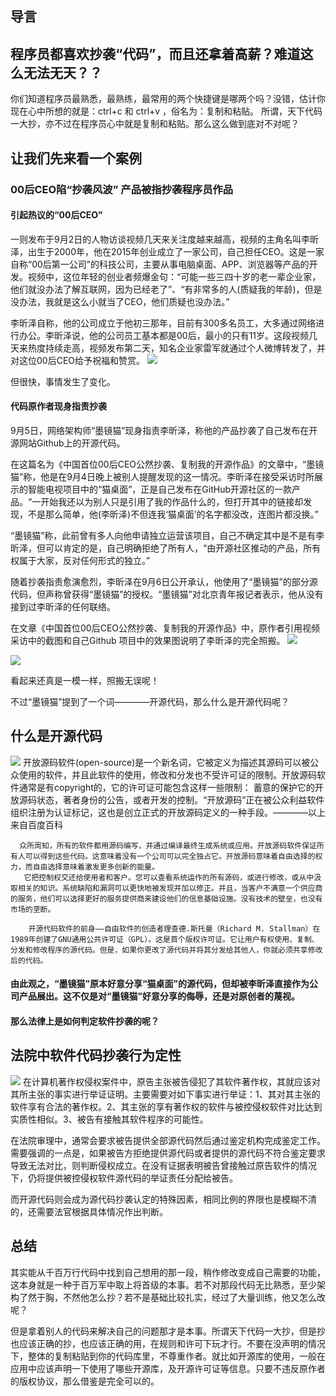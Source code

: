 ## 导言
## 程序员都喜欢抄袭“代码”，而且还拿着高薪？难道这么无法无天？？
你们知道程序员最熟悉，最熟练，最常用的两个快捷键是哪两个吗？没错，估计你现在心中所想的就是：ctrl+c 和 ctrl+v ，俗名为：复制和粘贴。
所谓，天下代码一大抄，亦不过在程序员心中就是复制和粘贴。那么这么做到底对不对呢？
## 让我们先来看一个案例
### 00后CEO陷“抄袭风波”  产品被指抄袭程序员作品

#### 引起热议的“00后CEO”
一则发布于9月2日的人物访谈视频几天来关注度越来越高，视频的主角名叫李昕泽，出生于2000年，他在2015年创业成立了一家公司，自己担任CEO。这是一家自称“00后第一公司”的科技公司，主要从事电脑桌面、APP、浏览器等产品的开发。视频中，这位年轻的创业者频爆金句：“可能一些三四十岁的老一辈企业家，他们就没办法了解互联网，因为已经老了”、“有非常多的人(质疑我的年龄)，但是没办法，我就是这么小就当了CEO，他们质疑也没办法。”

李昕泽自称，他的公司成立于他初三那年，目前有300多名员工，大多通过网络进行办公。李昕泽说，他的公司员工基本都是00后，最小的只有11岁。这段视频几天来热度持续走高，视频发布第二天，知名企业家雷军就通过个人微博转发了，并对这位00后CEO给予祝福和赞赏。
![](人物.jpg)

但很快，事情发生了变化。
#### 代码原作者现身指责抄袭
9月5日，网络架构师“墨镜猫”现身指责李昕泽，称他的产品抄袭了自己发布在开源网站Github上的开源代码。

在这篇名为《中国首位00后CEO公然抄袭、复制我的开源作品》的文章中，“墨镜猫”称，他是在9月4日晚上被别人提醒发现的这一情况。李昕泽在接受采访时所展示的智能电视项目中的“猫桌面”，正是自己发布在GitHub开源社区的一款产品。“一开始我还以为别人只是引用了我的作品什么的，但打开其中的链接却发现，不是那么简单，他(李昕泽)不但连我‘猫桌面’的名字都没改，连图片都没换。”

“墨镜猫”称，此前曾有多人向他申请独立运营该项目，自己不确定其中是不是有李昕泽，但可以肯定的是，自己明确拒绝了所有人，“由开源社区推动的产品，所有权属于大家，反对任何形式的独立。”

随着抄袭指责愈演愈烈，李昕泽在9月6日公开承认，他使用了“墨镜猫”的部分源代码，但声称曾获得“墨镜猫”的授权。“墨镜猫”对北京青年报记者表示，他从没有接到过李昕泽的任何联络。

在文章《中国首位00后CEO公然抄袭、复制我的开源作品》中，原作者引用视频采访中的截图和自己Github 项目中的效果图说明了李昕泽的完全照搬。
![](视频采访.jpg)

![](原作者.jpg)

看起来还真是一模一样，照搬无误呢！

不过“墨镜猫”提到了一个词————开源代码，那么什么是开源代码呢？
## 什么是开源代码
![](开源代码.jpg)
开放源码软件(open-source)是一个新名词，它被定义为描述其源码可以被公众使用的软件，并且此软件的使用，修改和分发也不受许可证的限制。开放源码软件通常是有copyright的，它的许可证可能包含这样一些限制： 蓄意的保护它的开放源码状态，著者身份的公告，或者开发的控制。“开放源码”正在被公众利益软件组织注册为认证标记，这也是创立正式的开放源码定义的一种手段。————以上来自百度百科

      众所周知，所有的软件都用源码编写，并通过编译最终生成系统或应用。开放源码软件保证所有人可以得到这些代码。这意味着没有一个公司可以完全独占它。开放源码意味着自由选择的权力，而自由选择意味着激发更多创新的能量。
       它把控制权交还给使用者和客户。您可以查看系统运作的所有源码，或进行修改，或从中汲取相关的知识。系统缺陷和漏洞可以更快地被发现并加以修正。并且，当客户不满意一个供应商的服务，他们可以选择更好的服务提供商来建设他们的信息基础设施。没有技术的壁垒，也没有市场的垄断。     

        开源代码软件的前身——自由软件的创造者理查德.斯托曼（Richard M. Stallman）在1989年创建了GNU通用公共许可证（GPL）。这是首个版权许可证。它让用户有权使用、复制、分发和修改程序的源代码。但是，如果你更改了源代码并将其分发给其他人，你就必须共享修改后的代码。
#### 由此观之，“墨镜猫”原本好意分享“猫桌面”的源代码，但却被李昕泽直接作为公司产品展出。这不仅是对“墨镜猫”好意分享的侮辱，还是对原创者的蔑视。

#### 那么法律上是如何判定软件抄袭的呢？

## 法院中软件代码抄袭行为定性
![](法院.jpg)
在计算机著作权侵权案件中，原告主张被告侵犯了其软件著作权，其就应该对其所主张的事实进行举证证明。主要需要对如下事实进行举证：1、其对其主张的软件享有合法的著作权。2、其主张的享有著作权的软件与被控侵权软件对比达到实质性相似。3、被告有接触其软件程序的可能性。

在法院审理中，通常会要求被告提供全部源代码然后通过鉴定机构完成鉴定工作。需要强调的一点是，如果被告方拒绝提供源代码或者提供的源代码不符合鉴定要求导致无法对比，则判断侵权成立。在没有证据表明被告曾接触过原告软件的情况下，仍将提供被控侵权软件源代码的举证责任分配给被告。

而开源代码则会成为源代码抄袭认定的特殊因素，相同比例的界限也是模糊不清的，还需要法官根据具体情况作出判断。

## 总结
 其实能从千百万行代码中找到自己想用的那一段，稍作修改变成自己需要的功能，这本身就是一种于百万军中取上将首级的本事。若不对那段代码无比熟悉，至少架构了然于胸，不然他怎么抄？若不是基础比较扎实，经过了大量训练，他又怎么改呢？

 但是拿着别人的代码来解决自己的问题那才是本事。所谓天下代码一大抄，但是抄也应该正确的抄，也应该正确的用，在规则和许可下玩才行。不要在没声明的情况下，整体的复制粘贴到你的代码库里，不尊重作者。就比如开源库的使用，一般在应用中应该声明一下使用了哪些开源库，及开源许可证等信息。只要不违反原作者的版权协议，那么借鉴是完全可以的。
